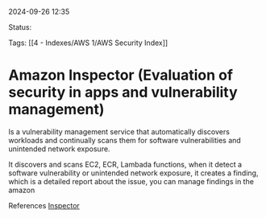 2024-09-26 12:35

Status:

Tags:
[[4 - Indexes/AWS 1/AWS Security Index]]

# Amazon Inspector (Evaluation of security in apps and vulnerability management)

Is a vulnerability management service that automatically discovers workloads and continually scans them for software vulnerabilities and unintended network exposure.

It discovers and scans EC2, ECR, Lambada functions, when it detect a software vulnerability or unintended network exposure, it creates a finding, which is a detailed report about the issue, you can manage findings in the amazon


References 
[Inspector](https://docs.aws.amazon.com/inspector/latest/user/what-is-inspector.html)
